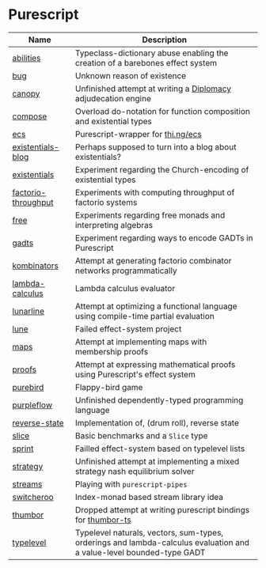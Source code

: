# Purescript

| Name                                          | Description                                                                                                          |
| --------------------------------------------- | -------------------------------------------------------------------------------------------------------------------- |
| [abilities](./abilities/)                     | Typeclass-dictionary abuse enabling the creation of a barebones effect system                                        |
| [bug](./bug/)                                 | Unknown reason of existence                                                                                          |
| [canopy](./canopy/)                           | Unfinished attempt at writing a [Diplomacy](<https://en.wikipedia.org/wiki/Diplomacy_(game)>) adjudecation engine    |
| [compose](./compose/)                         | Overload do-notation for function composition and existential types                                                  |
| [ecs](./ecs/)                                 | Purescript-wrapper for [thi.ng/ecs](thi.ng/ecs)                                                                      |
| [existentials-blog](./existentials-blog)      | Perhaps supposed to turn into a blog about existentials?                                                             |
| [existentials](./existentials)                | Experiment regarding the Church-encoding of existential types                                                        |
| [factorio-throughput](./factorio-throughput/) | Experiments with computing throughput of factorio systems                                                            |
| [free](./free/)                               | Experiments regarding free monads and interpreting algebras                                                          |
| [gadts](./gadts)                              | Experiment regarding ways to encode GADTs in Purescript                                                              |
| [kombinators](./kombinators)                  | Attempt at generating factorio combinator networks programmatically                                                  |
| [lambda-calculus](./lambda-calculus)          | Lambda calculus evaluator                                                                                            |
| [lunarline](./lunarline)                      | Attempt at optimizing a functional language using compile-time partial evaluation                                    |
| [lune](./lune)                                | Failed effect-system project                                                                                         |
| [maps](./maps)                                | Attempt at implementing maps with membership proofs                                                                  |
| [proofs](./proofs)                            | Attempt at expressing mathematical proofs using Purescript's effect system                                           |
| [purebird](./purebird)                        | Flappy-bird game                                                                                                     |
| [purpleflow](./purpleflow)                    | Unfinished dependently-typed programming language                                                                    |
| [reverse-state](./reverse-state)              | Implementation of, (drum roll), reverse state                                                                        |
| [slice](./slice)                              | Basic benchmarks and a `Slice` type                                                                                  |
| [sprint](./sprint)                            | Failled effect-system based on typelevel lists                                                                       |
| [strategy](./strategy)                        | Unfinished attempt at implementing a mixed strategy nash equilibrium solver                                          |
| [streams](./streams)                          | Playing with `purescript-pipes`                                                                                      |
| [switcheroo](./switcheroo)                    | Index-monad based stream library idea                                                                                |
| [thumbor](./thumbor)                          | Dropped attempt at writing purescript bindings for [thumbor-ts](https://github.com/Brettm12345/thumbor-ts)           |
| [typelevel](./typelevel)                      | Typelevel naturals, vectors, sum-types, orderings and lambda-calculus evaluation and a value-level bounded-type GADT |
